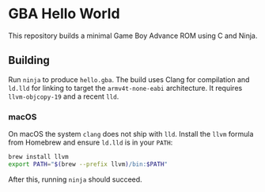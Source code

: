 # GBA Hello World

This repository builds a minimal Game Boy Advance ROM using C and Ninja.

## Building

Run `ninja` to produce `hello.gba`. The build uses Clang for compilation and
`ld.lld` for linking to target the `armv4t-none-eabi` architecture. It requires
`llvm-objcopy-19` and a recent `lld`.

### macOS

On macOS the system `clang` does not ship with `lld`. Install the `llvm`
formula from Homebrew and ensure `ld.lld` is in your `PATH`:

```sh
brew install llvm
export PATH="$(brew --prefix llvm)/bin:$PATH"
```

After this, running `ninja` should succeed.
